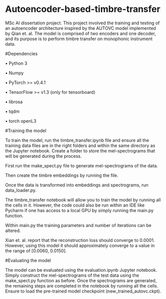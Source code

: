 # Autoencoder-based-timbre-transfer
MSc AI dissertation project. This project involved the training and testing of an autoencoder architecture inspired by the AUTOVC model implemented by Qian et. al. The model is comprised of two encoders and one decoder, and its purpose is to perform timbre transfer on monophonic instrument data.


#Dependencies

• Python 3

• Numpy

• PyTorch >= v0.4.1

• TensorFlow >= v1.3 (only for tensorboard)

• librosa

• tqdm

• torch openL3


#Training the model

To train the model, run the timbre_transfer.ipynb file and ensure all the training data files 
are in the right folders and within the same directory as the Jupyter notebook. Create a folder 
to store the mel-spectrograms that will be generated during the process.

First run the make_spect.py file to generate mel-spectrograms of the data. 

Then create the timbre embeddings by running the file.

Once the data is transformed into embeddings and spectrograms, run data_loader.py.

The timbre_transfer notebook will allow you to train the model by running all the cells in it. 
However, the code could also be run within an IDE like Pycharm if one has access to a local 
GPU by simply running the main.py function.

Within main.py the training parameters and number of iterations can be altered.

Xian et. al. report that the reconstruction loss should converge to 0.0001. However, using this 
model it should approximately converge to a value in the range of [0.0060, 0.0150].


#Evaluating the model

The model can be evaluated using the evaluation.ipynb Jupyter notebook. Simply construct 
the mel-spectrograms of the test data using the make_spect.py function as before. Once the 
spectrograms are generated, the remaining steps are completed in the notebook by running all 
the cells. Ensure to load the pre-trained model checkpoint (new_trained_autovc.ckpt).
